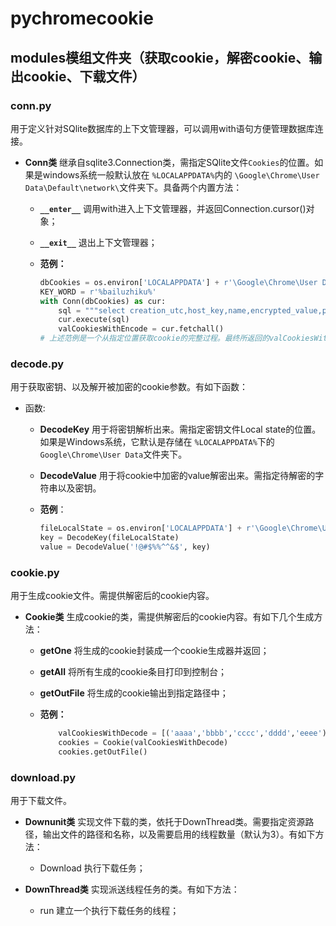 # pychromecookie

## modules模组文件夹（获取cookie，解密cookie、输出cookie、下载文件）

### conn.py

用于定义针对SQlite数据库的上下文管理器，可以调用with语句方便管理数据库连接。

- **Conn类**    继承自sqlite3.Connection类，需指定SQlite文件`Cookies`的位置。如果是windows系统一般默认放在 `%LOCALAPPDATA%`内的 `\Google\Chrome\User Data\Default\network\`文件夹下。具备两个内置方法：

  - **`__enter__`**   调用with进入上下文管理器，并返回Connection.cursor()对象；
  - **`__exit__`**    退出上下文管理器；
  - **范例：**

    ```python
    dbCookies = os.environ['LOCALAPPDATA'] + r'\Google\Chrome\User Data\Default\network\Cookies'
    KEY_WORD = r'%bailuzhiku%'
    with Conn(dbCookies) as cur:
        sql = """select creation_utc,host_key,name,encrypted_value,path from cookies where host_key like '%s'""" % KEY_WORD
        cur.execute(sql)
        valCookiesWithEncode = cur.fetchall()
    # 上述范例是一个从指定位置获取cookie的完整过程。最终所返回的valCookiesWithEncode是一个多维列表，存储了cookie的若干参数，比如有效时间、域名、key、value等。需要注意的是，这里获取的value是加密的。
    ```

### decode.py

用于获取密钥、以及解开被加密的cookie参数。有如下函数：

- 函数:

  - **DecodeKey**    用于将密钥解析出来。需指定密钥文件Local state的位置。如果是Windows系统，它默认是存储在 `%LOCALAPPDATA%`下的 `Google\Chrome\User Data`文件夹下。
  - **DecodeValue**    用于将cookie中加密的value解密出来。需指定待解密的字符串以及密钥。
  - **范例**：

    ```python
    fileLocalState = os.environ['LOCALAPPDATA'] + r'\Google\Chrome\User Data\Local State'
    key = DecodeKey(fileLocalState)
    value = DecodeValue('!@#$%%^^&$', key)
    ```

### cookie.py

用于生成cookie文件。需提供解密后的cookie内容。

- **Cookie类**    生成cookie的类，需提供解密后的cookie内容。有如下几个生成方法：

  - **getOne**    将生成的cookie封装成一个cookie生成器并返回；
  - **getAll**    将所有生成的cookie条目打印到控制台；
  - **getOutFile**    将生成的cookie输出到指定路径中；
  - **范例：**

    ```python
        valCookiesWithDecode = [('aaaa','bbbb','cccc','dddd','eeee')]
        cookies = Cookie(valCookiesWithDecode)
        cookies.getOutFile()
    ```

### download.py

用于下载文件。

- **Downunit类**    实现文件下载的类，依托于DownThread类。需要指定资源路径，输出文件的路径和名称，以及需要启用的线程数量（默认为3）。有如下方法：

  - Download    执行下载任务；

- **DownThread类**    实现派送线程任务的类。有如下方法：

  - run    建立一个执行下载任务的线程；
